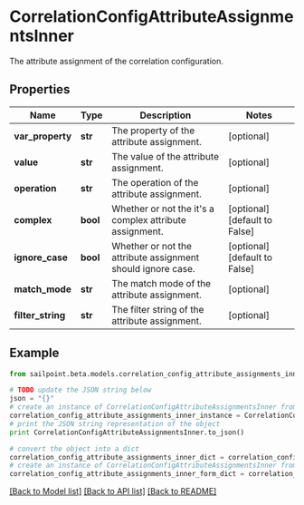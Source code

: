 # CorrelationConfigAttributeAssignmentsInner

The attribute assignment of the correlation configuration.

## Properties

Name | Type | Description | Notes
------------ | ------------- | ------------- | -------------
**var_property** | **str** | The property of the attribute assignment. | [optional] 
**value** | **str** | The value of the attribute assignment. | [optional] 
**operation** | **str** | The operation of the attribute assignment. | [optional] 
**complex** | **bool** | Whether or not the it&#39;s a complex attribute assignment. | [optional] [default to False]
**ignore_case** | **bool** | Whether or not the attribute assignment should ignore case. | [optional] [default to False]
**match_mode** | **str** | The match mode of the attribute assignment. | [optional] 
**filter_string** | **str** | The filter string of the attribute assignment. | [optional] 

## Example

```python
from sailpoint.beta.models.correlation_config_attribute_assignments_inner import CorrelationConfigAttributeAssignmentsInner

# TODO update the JSON string below
json = "{}"
# create an instance of CorrelationConfigAttributeAssignmentsInner from a JSON string
correlation_config_attribute_assignments_inner_instance = CorrelationConfigAttributeAssignmentsInner.from_json(json)
# print the JSON string representation of the object
print CorrelationConfigAttributeAssignmentsInner.to_json()

# convert the object into a dict
correlation_config_attribute_assignments_inner_dict = correlation_config_attribute_assignments_inner_instance.to_dict()
# create an instance of CorrelationConfigAttributeAssignmentsInner from a dict
correlation_config_attribute_assignments_inner_form_dict = correlation_config_attribute_assignments_inner.from_dict(correlation_config_attribute_assignments_inner_dict)
```
[[Back to Model list]](../README.md#documentation-for-models) [[Back to API list]](../README.md#documentation-for-api-endpoints) [[Back to README]](../README.md)


